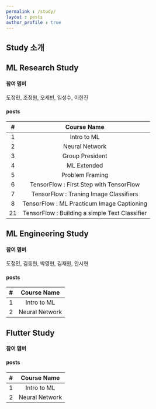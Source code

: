 ```yaml
---
permalink : /study/
layout : posts 
author_profile : true
---
```


## Study 소개

## ML Research Study
#### 참여 멤버
도정민, 조정원, 오세빈, 임성수, 이한진

#### posts

|#|Course Name|
|:-------:|:--------:|
| 1 | Intro to ML |
| 2 | Neural Network
| 3 | Group President
| 4 | ML Extended
| 5 | Problem Framing
| 6 | TensorFlow : First Step with TensorFlow
| 7 | TensorFlow : Traning Image Classifiers
| 8 | TensorFlow : ML Practicum Image Captioning
| 21 | TensorFlow : Building a simple Text Classifier


## ML Engineering Study
#### 참여 멤버
도정민, 김동현, 박영현, 김재원, 안시현

#### posts
|#|Course Name|
|:-------:|:--------:|
| 1 | Intro to ML |
| 2 | Neural Network


## Flutter Study
#### 참여 멤버

#### posts
|#|Course Name|
|:-------:|:--------:|
| 1 | Intro to ML |
| 2 | Neural Network
